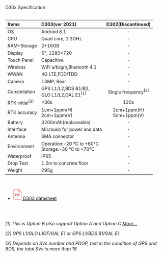 <span id="dev_docs" class="markdown-body-normal-header">D30x Specification
</span>
<br>
<br>


| Items | D303(ver 2021) | D302(Discontinued) |
| :----- | :----- | :----: |
| OS | Android 8.1 | - |
| CPU | Quad core, 1.3GHz | - |
| RAM+Storage | 2+16GB | - |
| Display | 5", 1280*720 | - |
| Touch Panel | Capacitive | - |
| Wireless | WiFi a/b/g/n,Bluetooth 4.1 | - |
| WWAN | 4G LTE,FDD/TDD | - |
| Camera | 13MP, Rear | - |
| Constellation | GPS L1/L2,BDS B1/B2,<br>GLO L1/L2,GAL E1<sup>[1]</sup> | Single frequency<sup>[2]</sup> |
| RTK initial<sup>[3]</sup> | <30s | 120s |
| RTK accuracy | 1cm+1ppm(H)<br>2cm+1ppm(V) | 2cm+1ppm(H)<br>5cm+1ppm(V) |
| Battery | 3200mAh(replaceable) | - |
| Interface | Microusb for power and data | - |
| Antenna | SMA connector | - |
| Environment | Operation:-20 &deg;C to +60&deg;C <br>Storage:-30 &deg;C to +70&deg;C| - |
| Waterproof | IP65 | - |
| Drop Test | 1.2m to concrete floor | - |
| Weight | 295g | - |

<br>

  - [![](images/pdf.png)&nbsp;D303 datasheet](../download/D30X_DS_EN_2021.pdf)

<br>
<br>

*[1] This is Option B,also support Option A and Option C [More...](../../rtk-board/#8download-the-latest-firmware1)*

*[2] GPS L1/GLO L1OF/GAL E1 or GPS L1/BDS B1/GAL E1*

*[3] Depends on SVs number and PDOP, test in the condition of GPS and BDS, the total SVs is more than 18*